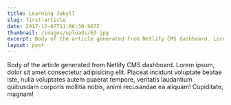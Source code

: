```yaml
---
title: Learning Jekyll
slug: first-article
date: 2017-12-07T11:06:30.907Z
thumbnail: /images/uploads/63.jpg
excerpt: Body of the article generated from Netlify CMS dashboard. Lorem ipsum...
layout: post
---
```


Body of the article generated from Netlify CMS dashboard.
Lorem ipsum, dolor sit amet consectetur adipisicing elit. Placeat incidunt voluptate beatae iste, nulla voluptates autem quaerat tempore, veritatis laudantium quibusdam corporis mollitia nobis, animi recusandae ea aliquam! Cupiditate, magnam!
